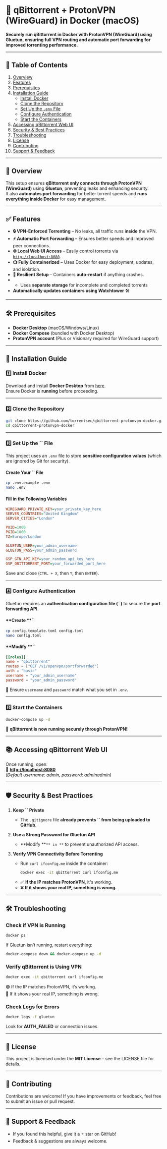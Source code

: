 # 🏰️ qBittorrent + ProtonVPN (WireGuard) in Docker (macOS)

**Securely run qBittorrent in Docker with ProtonVPN (WireGuard) using Gluetun, ensuring full VPN routing and automatic port forwarding for improved torrenting performance.**

&#x20;

---

## 📌 Table of Contents

1. [Overview](#overview)
2. [Features](#features)
3. [Prerequisites](#prerequisites)
4. [Installation Guide](#installation-guide)
   - [Install Docker](#install-docker)
   - [Clone the Repository](#clone-the-repository)
   - [Set Up the ](#set-up-the-env-file)[`.env`](#set-up-the-env-file)[ File](#set-up-the-env-file)
   - [Configure Authentication](#configure-authentication)
   - [Start the Containers](#start-the-containers)
5. [Accessing qBittorrent Web UI](#accessing-qbittorrent-web-ui)
6. [Security & Best Practices](#security--best-practices)
7. [Troubleshooting](#troubleshooting)
8. [License](#license)
9. [Contributing](#contributing)
10. [Support & Feedback](#support--feedback)

---

## 🔹 Overview

This setup ensures **qBittorrent only connects through ProtonVPN (WireGuard)** using **Gluetun**, preventing leaks and enhancing security.\
It also **automates port forwarding** for better torrent speeds and **runs everything inside Docker** for easy management.

---

## ✅ Features

- **🔒 VPN-Enforced Torrenting** – No leaks, all traffic runs **inside** the VPN.
- **⚡ Automatic Port Forwarding** – Ensures better speeds and improved peer connections.
- **🌐 Local Web UI Access** – Easily control torrents via [`http://localhost:8080`](http://localhost:8080).
- **📺 Fully Containerized** – Uses Docker for easy deployment, updates, and isolation.
- **🔄 Resilient Setup** – Containers **auto-restart** if anything crashes.
- - Uses **separate storage** for incomplete and completed torrents
- **Automatically updates containers using Watchtower** 🛠️

---

## 🛠️ Prerequisites

- **Docker Desktop** (macOS/Windows/Linux)
- **Docker Compose** (bundled with Docker Desktop)
- **ProtonVPN account** (Plus or Visionary required for WireGuard support)

---

## 📂 Installation Guide

### **1️⃣ Install Docker**

Download and install **Docker Desktop** from [here](https://www.docker.com/products/docker-desktop/).\
Ensure Docker is **running** before proceeding.

---

### **2️⃣ Clone the Repository**

```sh
git clone https://github.com/torrentsec/qbittorrent-protonvpn-docker.git
cd qbittorrent-protonvpn-docker
```

---

### **3️⃣ Set Up the **``** File**

This project uses an `.env` file to store **sensitive configuration values** (which are ignored by Git for security).

#### **Create Your **``** File**

```sh
cp .env.example .env
nano .env
```

#### **Fill in the Following Variables**

```ini
WIREGUARD_PRIVATE_KEY=your_private_key_here
SERVER_COUNTRIES="United Kingdom"
SERVER_CITIES="London"

PUID=1000
PGID=1000
TZ=Europe/London

GLUETUN_USER=your_admin_username
GLUETUN_PASS=your_admin_password

GSP_GTN_API_KEY=your_random_api_key_here
GSP_QBITTORRENT_PORT=your_forwarded_port_here
```

Save and close (`CTRL + X`, then `Y`, then `ENTER`).

---

### **4️⃣ Configure Authentication**

Gluetun requires an **authentication configuration file (**``**)** to secure the **port forwarding API**.

#### **Create **``

```sh
cp config.template.toml config.toml
nano config.toml
```

#### **Modify **``

```toml
[[roles]]
name = "qbittorrent"
routes = ["GET /v1/openvpn/portforwarded"]
auth = "basic"
username = "your_admin_username"
password = "your_admin_password"
```

🔷 Ensure `username` and `password` match what you set in `.env`.

---

### **5️⃣ Start the Containers**

```sh
docker-compose up -d
```

🚀 **qBittorrent is now running securely through ProtonVPN!**

---

## 📚 Accessing qBittorrent Web UI

Once running, open:\
📌 [**http://localhost:8080**](http://localhost:8080)\
*(Default username: admin, password: adminadmin)*

---

## 🛡️ Security & Best Practices

1. **Keep **``** Private**

   - The `.gitignore` file **already prevents **``** from being uploaded to GitHub.**

2. **Use a Strong Password for Gluetun API**

   - **Modify **``** in **`` to prevent unauthorized API access.

3. **Verify VPN Connectivity Before Torrenting**

   - Run `curl ifconfig.me` inside the container:
     ```sh
     docker exec -it qbittorrent curl ifconfig.me
     ```
   - ✅ **If the IP matches ProtonVPN**, it's working.
   - ❌ **If it shows your real IP, something is wrong.**

---

## 🛠️ Troubleshooting

### **Check if VPN is Running**

```sh
docker ps
```

If Gluetun isn’t running, restart everything:

```sh
docker-compose down && docker-compose up -d
```

### **Verify qBittorrent is Using VPN**

```sh
docker exec -it qbittorrent curl ifconfig.me
```

🟢 If the IP matches ProtonVPN, it’s working.\
🔴 If it shows your real IP, something is wrong.

### **Check Logs for Errors**

```sh
docker logs -f gluetun
```

Look for **AUTH\_FAILED** or connection issues.

---

## 💎 License

This project is licensed under the **MIT License** – see the LICENSE file for details.

---

## 💪 Contributing

Contributions are welcome! If you have improvements or feedback, feel free to submit an issue or pull request.

---

## 💬 Support & Feedback

- If you found this helpful, give it a ⭐ star on GitHub!
- Feedback & suggestions are always welcome.

